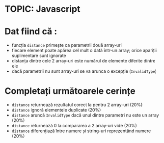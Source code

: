 # TOPIC: Javascript

# Dat fiind că : 
 - funcția `distance` primește ca parametrii două array-uri
 - fiecare element poate apărea cel mult o dată într-un array; orice apariții suplimentare sunt ignorate 
 - distanța dintre cele 2 array-uri este numărul de elemente diferite dintre ele
 - dacă parametrii nu sunt array-uri se va arunca o excepție (`InvalidType`)

# Completați următoarele cerințe
 - `distance` returnează rezultatul corect la pentru 2 array-uri (20%)
 - `distance` ignoră elementele duplicate (20%)
 - `distance` aruncă `InvalidType` dacă unul dintre parametri nu este un array (20%)
 - `distance` returnează 0 la compararea a 2 array-uri vide (20%)
 - `distance` diferențiază între numere și string-uri reprezentând numere (20%)
